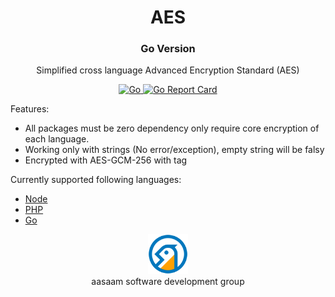 <div align="center">
  <h1>
    AES
  </h1>
  <h3>
    Go Version
  </h3>
  <p>
    Simplified cross language Advanced Encryption Standard (AES)
  </p>
  <p>
    <a href="https://github.com/aasaam/aes-go/actions/workflows/go.yml" target="_blank">
      <img src="https://github.com/aasaam/aes-go/actions/workflows/go.yml/badge.svg" alt="Go" />
    </a>
    <a href="https://goreportcard.com/report/github.com/aasaam/aes-go">
      <img alt="Go Report Card" src="https://goreportcard.com/badge/github.com/aasaam/aes-go">
    </a>
  </p>
</div>

Features:

- All packages must be zero dependency only require core encryption of each language.
- Working only with strings (No error/exception), empty string will be falsy
- Encrypted with AES-GCM-256 with tag

Currently supported following languages:

- [Node](https://github.com/aasaam/aes-node)
- [PHP](https://github.com/aasaam/aes-php)
- [Go](https://github.com/aasaam/aes-go)

<div>
  <p align="center">
    <a href="https://aasaam.com" title="aasaam software development group">
      <img alt="aasaam software development group" width="64" src="https://raw.githubusercontent.com/aasaam/information/master/logo/aasaam.svg">
    </a>
    <br />
    aasaam software development group
  </p>
</div>
